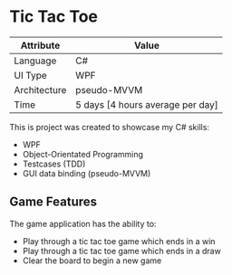 # Tic Tac Toe

|Attribute|Value  |
|--|--|
|Language  |C#  |
|UI Type|WPF  |
|Architecture|pseudo-MVVM |
|Time|5 days [4 hours average per day]|

This is project was created to showcase my C# skills:
 - WPF
 - Object-Orientated Programming
 - Testcases (TDD)
 - GUI data binding (pseudo-MVVM)
 
## Game Features
The game application has the ability to:
 - Play through a tic tac toe game which ends in a win
 - Play through a tic tac toe game which ends in a draw
 - Clear the board to begin a new game
